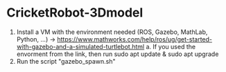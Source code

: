 # CricketRobot-3Dmodel

1. Install a VM with the environment needed (ROS, Gazebo, MathLab, Python, ...) -> https://www.mathworks.com/help/ros/ug/get-started-with-gazebo-and-a-simulated-turtlebot.html
  a. If you used the envorment from the link, then run sudo apt update & sudo apt upgrade
2. Run the script "gazebo_spawn.sh"
